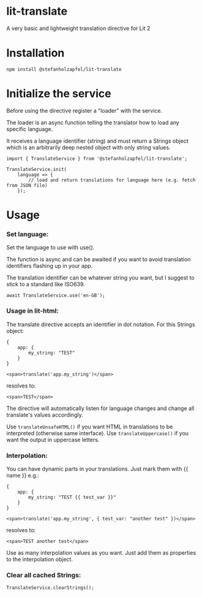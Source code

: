 # lit-translate
A very basic and lightweight translation directive for Lit 2

<h1>Installation</h1>

```
npm install @stefanholzapfel/lit-translate
```

<h1>Initialize the service</h1>

Before using the directive register a "loader" with the service.

The loader is an async function telling the translator how to load any specific language.

It receives a language identifier (string) and must return a Strings object which is an arbitrarily deep nested object with only string values.

```
import { TranslateService } from '@stefanholzapfel/lit-translate';

TranslateService.init(
    language => {
        // load and return translations for language here (e.g. fetch from JSON file)
    });
```

<h1>Usage</h1>

<h3>Set language:</h3>

Set the language to use with use().

The function is async and can be awaited if you want to avoid translation identifiers flashing up in your app.

The translation identifier can be whatever string you want, but I suggest to stick to a standard like ISO639.
```
await TranslateService.use('en-GB');
```

<h3>Usage in lit-html:</h3>

The translate directive accepts an identifier in dot notation. For this Strings object:
```
{
    app: {
        my_string: "TEST"
    }
}
```



```
<span>translate('app.my_string')</span>
```

resolves to:
```
<span>TEST</span>
```

The directive will automatically listen for language changes and change all translate's values accordingly.

Use ``translateUnsafeHTML()`` if you want HTML in translations to be interpreted (otherwise same interface).
Use ``translateUppercase()`` if you want the output in uppercase letters.

<h3>Interpolation:</h3>

You can have dynamic parts in your translations. Just mark them with {{ name }} e.g.:

```
{
    app: {
        my_string: "TEST {{ test_var }}"
    }
}
```


```
<span>translate('app.my_string', { test_var: "another test" })</span>
```

resolves to:
```
<span>TEST another test</span>
```

Use as many interpolation values as you want. Just add them as properties to the interpolation object. 


<h3>Clear all cached Strings:</h3>

```
TranslateService.clearStrings();
```
